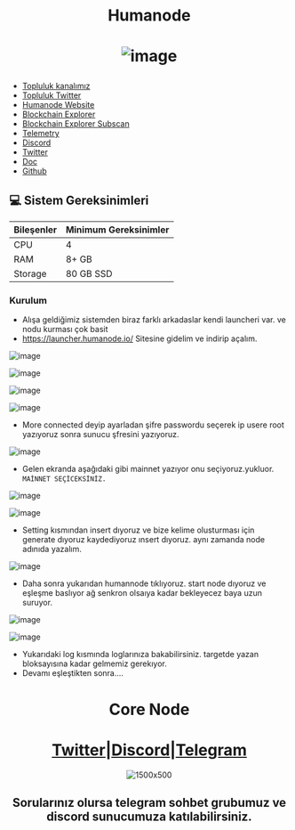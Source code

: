 <h1 align="center"> Humanode </h1>

<h1 align="center">

![image](https://github.com/Core-Node-Team/Testnet-TR/assets/91562185/7ed59118-10e8-4601-bfc1-9de06b67e6b7)

</h1>


 * [Topluluk kanalımız](https://t.me/corenodechat)<br>
 * [Topluluk Twitter](https://twitter.com/corenodeHQ)<br>
 * [Humanode Website](https://humanode.io/)<br>
 * [Blockchain Explorer](https://polkadot.js.org/apps/?rpc=wss://explorer-rpc-ws.mainnet.stages.humanode.io#/accounts)<br>
 * [Blockchain Explorer Subscan](https://humanode.subscan.io/)<br>
 * [Telemetry](https://telemetry.humanode.io/#/0xc56fa32442b2dad76f214b3ae07998e4ca09736e4813724bfb0717caae2c8bee)<br>
 * [Discord](https://link.humanode.io/chat)<br>
 * [Twitter](https://twitter.com/humanode_io)<br>
 * [Doc](https://gitbook.humanode.io/mainnet-guide)<br>
 * [Github](https://github.com/humanode-network/humanode)<br>

## 💻 Sistem Gereksinimleri
| Bileşenler | Minimum Gereksinimler | 
| ------------ | ------------ |
| CPU |	4|
| RAM	| 8+ GB |
| Storage	| 80 GB SSD |



### Kurulum

* Alışa geldiğimiz sistemden biraz farklı arkadaslar kendi launcheri var. ve nodu kurması çok basit
* https://launcher.humanode.io/      Sitesine gidelim ve indirip açalım.

![image](https://github.com/Core-Node-Team/Testnet-TR/assets/91562185/56d2730d-bdee-42c5-85b4-f11c76de7586)

![image](https://github.com/Core-Node-Team/Testnet-TR/assets/91562185/3e58e579-bb05-45f1-9b68-bbc66ba84efb)

![image](https://github.com/Core-Node-Team/Testnet-TR/assets/91562185/83ce637a-9929-4134-95ba-d606959bdd52)

![image](https://github.com/Core-Node-Team/Testnet-TR/assets/91562185/eb1b9956-8168-4bc5-9e9b-0adc8efe6659)

* More connected deyip ayarladan şifre passwordu seçerek ip usere root yazıyoruz sonra sunucu şfresini yazıyoruz.

![image](https://github.com/Core-Node-Team/Testnet-TR/assets/91562185/8902fe6f-db10-4b1c-91cc-d0454da7dddb)


* Gelen ekranda aşağıdaki gibi mainnet yazıyor onu seçiyoruz.yukluor. `MAİNNET SEÇİCEKSİNİZ.`

![image](https://github.com/Core-Node-Team/Testnet-TR/assets/91562185/bc5e4c62-9959-4716-bbff-4c32703803c8)

![image](https://github.com/Core-Node-Team/Testnet-TR/assets/91562185/32c06cc9-1f12-463d-847e-f296b96c8be6)

* Setting kısmından insert dıyoruz ve bize kelime olusturması için generate dıyoruz kaydediyoruz ınsert dıyoruz. aynı zamanda node adınıda yazalım.

![image](https://github.com/Core-Node-Team/Testnet-TR/assets/91562185/fb21a64e-1488-4030-b05b-53fd5bdcef22)

* Daha sonra yukarıdan humannode tıklıyoruz. start node dıyoruz ve eşleşme baslıyor ağ senkron olsaıya kadar bekleyecez baya uzun suruyor.

![image](https://github.com/Core-Node-Team/Testnet-TR/assets/91562185/d4b8ef8f-e772-479d-a1ff-fb420ccec8d3)

![image](https://github.com/Core-Node-Team/Testnet-TR/assets/91562185/1380a0d2-4944-4c56-a1ad-f872f6bf0ab4)

* Yukarıdaki log kısmında loglarınıza bakabilirsiniz. targetde yazan bloksayısına kadar gelmemiz gerekıyor. 
* Devamı eşleştikten sonra....

<div align="center">

# Core Node 

#  [Twitter](https://twitter.com/corenodeHQ)|[Discord](https://discord.gg/fzzUAU9k)|[Telegram](https://t.me/corenodechat)  

![1500x500](https://github.com/Core-Node-Team/Testnet-TR/assets/108215275/92b50dd4-8043-4500-b906-bc8d15b75525)

## Sorularınız olursa telegram sohbet grubumuz ve discord sunucumuza katılabilirsiniz.
#

</div>










